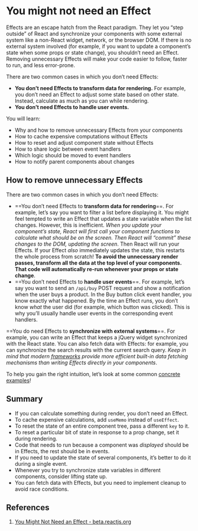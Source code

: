 # You might not need an Effect

Effects are an escape hatch from the React paradigm. They let you “step outside” of React and synchronize your components with some external system like a non-React widget, network, or the browser DOM. If there is no external system involved (for example, if you want to update a component’s state when some props or state change), you shouldn’t need an Effect. Removing unnecessary Effects will make your code easier to follow, faster to run, and less error-prone.

There are two common cases in which you don’t need Effects:

- **You don’t need Effects to transform data for rendering.** For example, you don’t need an Effect to adjust some state based on other state. Instead, calculate as much as you can while rendering.
- **You don’t need Effects to handle user events.**

You will learn:

- Why and how to remove unnecessary Effects from your components
- How to cache expensive computations without Effects
- How to reset and adjust component state without Effects
- How to share logic between event handlers
- Which logic should be moved to event handlers
- How to notify parent components about changes

## How to remove unnecessary Effects 

There are two common cases in which you don’t need Effects:

- ==You don’t need Effects to **transform data for rendering**==. For example, let’s say you want to filter a list before displaying it. You might feel tempted to write an Effect that updates a state variable when the list changes. However, this is inefficient. _When you update your component’s state, React will first call your component functions to calculate what should be on the screen. Then React will “commit” these changes to the DOM, updating the screen_. Then React will run your Effects. If your Effect *also* immediately updates the state, this restarts the whole process from scratch! **To avoid the unnecessary render passes, transform all the data at the top level of your components. That code will automatically re-run whenever your props or state change**.
- ==You don’t need Effects to **handle user events**==. For example, let’s say you want to send an `/api/buy` POST request and show a notification when the user buys a product. In the Buy button click event handler, you know exactly what happened. By the time an Effect runs, you don’t know *what* the user did (for example, which button was clicked). This is why you’ll usually handle user events in the corresponding event handlers.

==You do need Effects to **synchronize with external systems**==. For example, you can write an Effect that keeps a jQuery widget synchronized with the React state. You can also fetch data with Effects: for example, you can synchronize the search results with the current search query. _Keep in mind that modern [frameworks](https://beta.reactjs.org/learn/start-a-new-react-project#building-with-a-full-featured-framework) provide more efficient built-in data fetching mechanisms than writing Effects directly in your components_.

To help you gain the right intuition, let’s look at some common [concrete examples](https://beta.reactjs.org/learn/you-might-not-need-an-effect#updating-state-based-on-props-or-state)!

## Summary

- If you can calculate something during render, you don’t need an Effect.
- To cache expensive calculations, add `useMemo` instead of `useEffect`.
- To reset the state of an entire component tree, pass a different `key` to it.
- To reset a particular bit of state in response to a prop change, set it during rendering.
- Code that needs to run because a component was *displayed* should be in Effects, the rest should be in events.
- If you need to update the state of several components, it’s better to do it during a single event.
- Whenever you try to synchronize state variables in different components, consider lifting state up.
- You can fetch data with Effects, but you need to implement cleanup to avoid race conditions.

## References

1. [You Might Not Need an Effect - beta.reactjs.org](https://beta.reactjs.org/learn/you-might-not-need-an-effect)